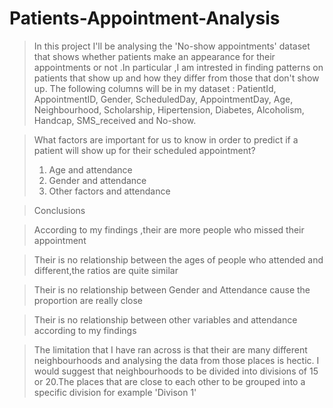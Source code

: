 # Patients-Appointment-Analysis

>In this project I'll be analysing the 'No-show appointments' dataset that shows whether patients make an appearance for their appointments or not .In particular ,I am intrested in finding patterns on patients that show up and how they differ from those that don't show up. The following columns will be in my dataset : PatientId, AppointmentID, Gender, ScheduledDay, AppointmentDay, Age, Neighbourhood, Scholarship, Hipertension, Diabetes, Alcoholism, Handcap, SMS_received and No-show.

>What factors are important for us to know in order to predict if a patient will show up for their scheduled appointment? 
>1. Age and attendance 
>2. Gender and attendance 
>3. Other factors and attendance

>Conclusions

>According to my findings ,their are more people who missed their appointment

>Their is no relationship between the ages of people who attended and different,the ratios are quite similar

>Their is no relationship between Gender and Attendance cause the proportion are really close

>Their is no relationship between other variables and attendance according to my findings

>The limitation that I have ran across is that their are many different neighbourhoods and analysing the data from those places is hectic. I would suggest that neighbourhoods to be divided into divisions of 15 or 20.The places that are close to each other to be grouped into a specific division for example 'Divison 1' 
